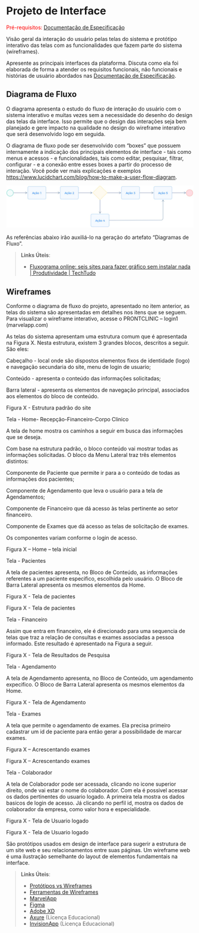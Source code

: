 
# Projeto de Interface

<span style="color:red">Pré-requisitos: <a href="2-Especificação do Projeto.md"> Documentação de Especificação</a></span>

Visão geral da interação do usuário pelas telas do sistema e protótipo interativo das telas com as funcionalidades que fazem parte do sistema (wireframes).

 Apresente as principais interfaces da plataforma. Discuta como ela foi elaborada de forma a atender os requisitos funcionais, não funcionais e histórias de usuário abordados nas <a href="2-Especificação do Projeto.md"> Documentação de Especificação</a>.

## Diagrama de Fluxo

O diagrama apresenta o estudo do fluxo de interação do usuário com o sistema interativo e  muitas vezes sem a necessidade do desenho do design das telas da interface. Isso permite que o design das interações seja bem planejado e gere impacto na qualidade no design do wireframe interativo que será desenvolvido logo em seguida.

O diagrama de fluxo pode ser desenvolvido com “boxes” que possuem internamente a indicação dos principais elementos de interface - tais como menus e acessos - e funcionalidades, tais como editar, pesquisar, filtrar, configurar - e a conexão entre esses boxes a partir do processo de interação. Você pode ver mais explicações e exemplos https://www.lucidchart.com/blog/how-to-make-a-user-flow-diagram.

![Exemplo de Diagrama de Fluxo](img/diagramafluxo2.jpg)

As referências abaixo irão auxiliá-lo na geração do artefato “Diagramas de Fluxo”.

> **Links Úteis**:
> - [Fluxograma online: seis sites para fazer gráfico sem instalar nada | Produtividade | TechTudo](https://www.techtudo.com.br/listas/2019/03/fluxograma-online-seis-sites-para-fazer-grafico-sem-instalar-nada.ghtml)

## Wireframes

Conforme o diagrama de fluxo do projeto, apresentado no item anterior, as telas do sistema são apresentadas em detalhes nos itens que se seguem. Para visualizar o wireframe interativo, acesse o PRONTCLINIC – login1 (marvelapp.com) 

 

As telas do sistema apresentam uma estrutura comum que é apresentada na Figura X. Nesta estrutura, existem 3 grandes blocos, descritos a seguir. São eles: 

Cabeçalho - local onde são dispostos elementos fixos de identidade (logo) e navegação secundaria do site, menu de login de usuario; 

Conteúdo - apresenta o conteúdo das informações solicitadas; 

Barra lateral - apresenta os elementos de navegação principal,  associados aos elementos do bloco de conteúdo. 

 

 

Figura X - Estrutura padrão do site 

Tela - Home- Recepção-Financeiro-Corpo Clinico 

A tela de home  mostra  os caminhos a seguir em busca das informações que se deseja.  

Com base na estrutura padrão, o bloco conteúdo vai mostrar todas as informações solicitadas. O bloco da Menu Lateral traz três elementos distintos: 

Componente de Paciente que permite ir para a o conteúdo de todas as informações dos pacientes; 

Componente de Agendamento  que leva o usuário para a tela de Agendamentos; 

Componente de Financeiro que dá acesso às telas pertinente ao setor financeiro. 

Componente de Exames que dá acesso as telas de solicitação de exames. 

Os componentes variam conforme o login de acesso. 

  

 

Figura X – Home – tela inicial 

 

Tela - Pacientes 

A tela de pacientes  apresenta, no Bloco de Conteúdo, as informações referentes a um paciente especifico, escolhida pelo usuário. O Bloco de Barra Lateral apresenta os mesmos elementos da Home.  

 

 

Figura X - Tela de pacientes 

 

 

 

 

 

 

 

 

Figura X - Tela de pacientes 

 

Tela - Financeiro 

Assim que entra em financeiro,  ele é direcionado para uma sequencia de  telas que traz a relação de consultas e exames associadas a pessoa informado. Este resultado é apresentado na Figura a seguir. 

 

 

Figura X - Tela de Resultados de Pesquisa 

 

Tela - Agendamento 

A tela de Agendamento apresenta, no Bloco de Conteúdo, um agendamento expecifico. O Bloco de Barra Lateral apresenta os mesmos elementos da Home.  

 

 

Figura X - Tela de Agendamento 

Tela - Exames 

A tela que permite o agendamento de exames. Ela precisa primeiro cadastrar um id de paciente para então gerar a possibilidade de marcar exames. 

 

 

Figura X – Acrescentando exames 

 

 

 

 

Figura X – Acrescentando exames 

 

 

 

 

 

Tela - Colaborador 

A tela de Colaborador pode ser acessada, clicando no icone superior direito, onde vai estar o nome do colaborador. Com ela é possivel acessar os dados pertinentes do usuario logado. A primeira tela mostra os dados basicos de login de acesso. Já clicando no perfil id, mostra os dados de colaborador da empresa, como valor hora e especialidade. 

 

 

Figura X - Tela de Usuario logado 

 

 

Figura X - Tela de Usuario logado 

São protótipos usados em design de interface para sugerir a estrutura de um site web e seu relacionamentos entre suas páginas. Um wireframe web é uma ilustração semelhante do layout de elementos fundamentais na interface.
 
> **Links Úteis**:
> - [Protótipos vs Wireframes](https://www.nngroup.com/videos/prototypes-vs-wireframes-ux-projects/)
> - [Ferramentas de Wireframes](https://rockcontent.com/blog/wireframes/)
> - [MarvelApp](https://marvelapp.com/developers/documentation/tutorials/)
> - [Figma](https://www.figma.com/)
> - [Adobe XD](https://www.adobe.com/br/products/xd.html#scroll)
> - [Axure](https://www.axure.com/edu) (Licença Educacional)
> - [InvisionApp](https://www.invisionapp.com/) (Licença Educacional)
